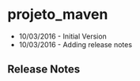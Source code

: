 # projeto_maven
- 10/03/2016 - Initial Version
- 10/03/2016 - Adding release notes

## Release Notes
